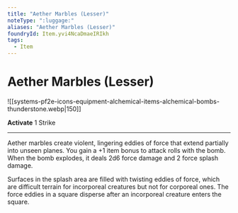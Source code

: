 ```yaml
---
title: "Aether Marbles (Lesser)"
noteType: ":luggage:"
aliases: "Aether Marbles (Lesser)"
foundryId: Item.yvi4NcaDmaeIRIkh
tags:
  - Item
---
```


# Aether Marbles (Lesser)
![[systems-pf2e-icons-equipment-alchemical-items-alchemical-bombs-thunderstone.webp|150]]

**Activate** 1 Strike

* * *

Aether marbles create violent, lingering eddies of force that extend partially into unseen planes. You gain a +1 item bonus to attack rolls with the bomb. When the bomb explodes, it deals 2d6 force damage and 2 force splash damage.

Surfaces in the splash area are filled with twisting eddies of force, which are difficult terrain for incorporeal creatures but not for corporeal ones. The force eddies in a square disperse after an incorporeal creature enters the square.
